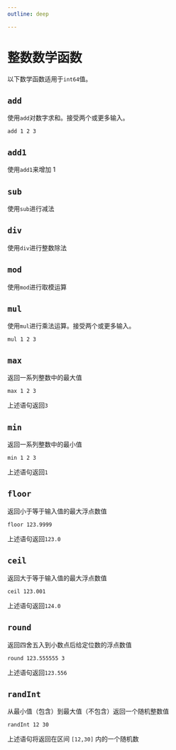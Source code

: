 ```yaml
---
outline: deep

---
```


# 整数数学函数

以下数学函数适用于`int64`值。

## `add`

使用`add`对数字求和。接受两个或更多输入。

```
add 1 2 3
```

## `add1`

使用`add1`来增加 1

## `sub`

使用`sub`进行减法

## `div`

使用`div`进行整数除法

## `mod`

使用`mod`进行取模运算

## `mul`

使用`mul`进行乘法运算。接受两个或更多输入。

```
mul 1 2 3
```

## `max`

返回一系列整数中的最大值

```
max 1 2 3
```

上述语句返回`3`

## `min`

返回一系列整数中的最小值

```
min 1 2 3
```

上述语句返回`1`

## `floor`

返回小于等于输入值的最大浮点数值

```
floor 123.9999
```

上述语句返回`123.0`

## `ceil`

返回大于等于输入值的最大浮点数值

```
ceil 123.001
```

上述语句返回`124.0`

## `round`

返回四舍五入到小数点后给定位数的浮点数值

```
round 123.555555 3
```

上述语句返回`123.556`

## `randInt`

从最小值（包含）到最大值（不包含）返回一个随机整数值

```
randInt 12 30
```

上述语句将返回在区间 `[12,30]` 内的一个随机数
